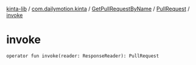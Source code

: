 [kinta-lib](../../../index.md) / [com.dailymotion.kinta](../../index.md) / [GetPullRequestByName](../index.md) / [PullRequest](index.md) / [invoke](./invoke.md)

# invoke

`operator fun invoke(reader: ResponseReader): PullRequest`